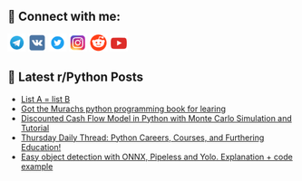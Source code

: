 ## 🔎 Connect with me:
[<img src="https://github.com/bullbesh/bullbesh/blob/main/images/Telegram.png" width="32" height="32" />](https://t.me/bullbesh)
[<img src="https://github.com/bullbesh/bullbesh/blob/main/images/VK.png" width="32" height="32" />](https://vk.com/bullbesh)
[<img src="https://github.com/bullbesh/bullbesh/blob/main/images/Twitter.png" width="32" height="32" />](https://twitter.com/bullbesh1)
[<img src="https://github.com/bullbesh/bullbesh/blob/main/images/Instagram.png" width="32" height="32" />](https://www.instagram.com/bullbesh)
[<img src="https://github.com/bullbesh/bullbesh/blob/main/images/Reddit.png" width="32" height="32" />](https://www.reddit.com/user/bullbesh)
[<img src="https://github.com/bullbesh/bullbesh/blob/main/images/YouTube.png" width="32" height="32" />](https://www.youtube.com/channel/UCtfjRs6uzgq5mfm8S06WTcg)

## 📕 Latest r/Python Posts
<!-- BLOG-POST-LIST:START -->
- [List A = list B](https://www.reddit.com/r/Python/comments/16o32k3/list_a_list_b/)
- [Got the Murachs python programming book for learing](https://www.reddit.com/r/Python/comments/16o1utj/got_the_murachs_python_programming_book_for/)
- [Discounted Cash Flow Model in Python with Monte Carlo Simulation and Tutorial](https://www.reddit.com/r/Python/comments/16o183i/discounted_cash_flow_model_in_python_with_monte/)
- [Thursday Daily Thread: Python Careers, Courses, and Furthering Education!](https://www.reddit.com/r/Python/comments/16o0qwu/thursday_daily_thread_python_careers_courses_and/)
- [Easy object detection with ONNX, Pipeless and Yolo. Explanation + code example](https://www.reddit.com/r/Python/comments/16nwfeu/easy_object_detection_with_onnx_pipeless_and_yolo/)
<!-- BLOG-POST-LIST:END -->
